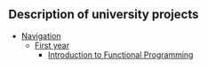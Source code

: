 ## Description of university projects

- [Navigation](#nav)
  - [First year](#firstyear)
    - [Introduction to Functional Programming](#wpf)
